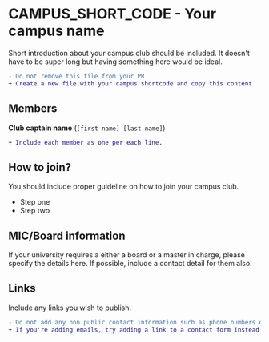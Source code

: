 # CAMPUS_SHORT_CODE - Your campus name

Short introduction about your campus club should be included. It doesn't have to be super long but having something here would be ideal.

```diff
- Do not remove this file from your PR
+ Create a new file with your campus shortcode and copy this content
```

## Members

**Club captain name** (`[first name] [last name]`)
```diff
+ Include each member as one per each line. 
```

## How to join?

You should include proper guideline on how to join your campus club.

- Step one
- Step two

## MIC/Board information

If your university requires a either a board or a master in charge, please specify the details here. If possible, include a contact detail for them also.

## Links

Include any links you wish to publish.


```diff
- Do not add any non public contact information such as phone numbers or emails. 
+ If you're adding emails, try adding a link to a contact form instead
```
